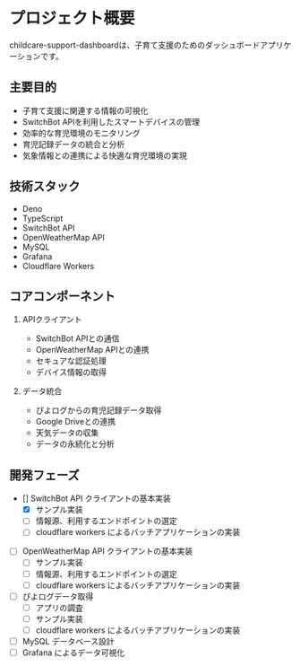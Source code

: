 # プロジェクト概要

childcare-support-dashboardは、子育て支援のためのダッシュボードアプリケーションです。

## 主要目的

- 子育て支援に関連する情報の可視化
- SwitchBot APIを利用したスマートデバイスの管理
- 効率的な育児環境のモニタリング
- 育児記録データの統合と分析
- 気象情報との連携による快適な育児環境の実現

## 技術スタック

- Deno
- TypeScript
- SwitchBot API
- OpenWeatherMap API
- MySQL
- Grafana
- Cloudflare Workers

## コアコンポーネント

1. APIクライアント
   - SwitchBot APIとの通信
   - OpenWeatherMap APIとの連携
   - セキュアな認証処理
   - デバイス情報の取得

2. データ統合
   - ぴよログからの育児記録データ取得
   - Google Driveとの連携
   - 天気データの収集
   - データの永続化と分析

## 開発フェーズ

- [] SwitchBot API クライアントの基本実装
  - [x] サンプル実装
  - [ ] 情報源、利用するエンドポイントの選定
  - [ ] cloudflare workers によるバッチアプリケーションの実装
- [ ] OpenWeatherMap API クライアントの基本実装
  - [ ] サンプル実装
  - [ ] 情報源、利用するエンドポイントの選定
  - [ ] cloudflare workers によるバッチアプリケーションの実装
- [ ] ぴよログデータ取得
  - [ ] アプリの調査
  - [ ] サンプル実装
  - [ ] cloudflare workers によるバッチアプリケーションの実装
- [ ] MySQL データベース設計
- [ ] Grafana によるデータ可視化
